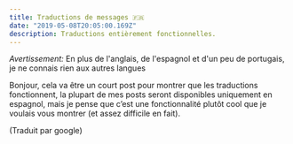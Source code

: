 ```yaml
---
title: Traductions de messages 🇫🇷
date: "2019-05-08T20:05:00.169Z"
description: Traductions entièrement fonctionnelles.
---
```


_Avertissement:_ En plus de l'anglais, de l'espagnol et d'un peu de portugais, je ne connais rien aux autres langues

Bonjour, cela va être un court post pour montrer que les traductions fonctionnent, la plupart de mes posts seront disponibles uniquement en espagnol, mais je pense que c’est une fonctionnalité plutôt cool que je voulais vous montrer (et assez difficile en fait).

(Traduit par google)
